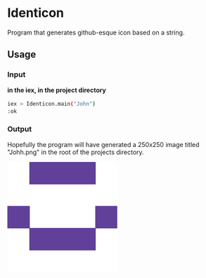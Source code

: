 # Identicon

Program that generates github-esque icon based on a string.

## Usage

### Input

**in the iex, in the project directory**

```bash
iex > Identicon.main("John")
:ok
```

### Output

Hopefully the program will have generated a 250x250 image titled "Johh.png" in the root of the projects directory.

![Example output](./output/John.png)
